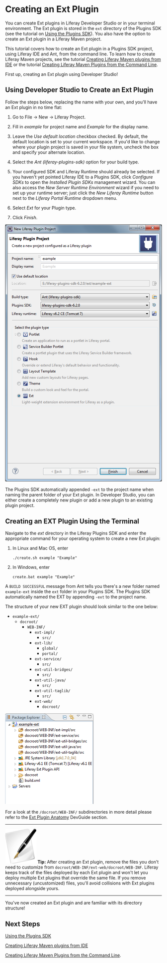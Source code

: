 # Creating an Ext Plugin

You can create Ext plugins in Liferay Developer Studio or in your terminal
environment. The Ext plugin is stored in the `ext` directory of the Plugins SDK
(see the tutorial on [Using the Plugins SDK](https://www-ldn.liferay.com/develop/tutorials/-/knowledge_base/using-the-plugins-sdk-lp-6-2-develop-tutorial)). 
You also have the option to create an Ext plugin in a Liferay Maven project.

This tutorial covers how to create an Ext plugin in a Plugins SDK project, using
Liferay IDE and Ant, from the command line. To learn how to create Liferay Maven 
projects, see the tutorial [Creating Liferay Maven plugins from IDE](https://www-ldn.liferay.com/develop/tutorials/-/knowledge_base/creating-liferay-maven-plugins-from-liferay-ide-lp-6-2-develop-tutorial) 
or the tutorial [Creating Liferay Maven Plugins from the Command Line](https://www-ldn.liferay.com/develop/tutorials/-/knowledge_base/creating-liferay-maven-plugins-from-the-command-lin-lp-6-2-develop-tutorial). 

First up, creating an Ext plugin using Developer Studio!

## Using Developer Studio to Create an Ext Plugin

Follow the steps below, replacing the name with your own, and you'll have an Ext 
plugin in no time flat:

1.  Go to File &rarr; New &rarr; Liferay Project. 

2.  Fill in *example* for project name and *Example* for the display name. 

3.  Leave the *Use default location* checkbox checked. By default, the
	default location is set to your current workspace. If you'd like to change
	where your plugin project is saved in your file system, uncheck the box and
	specify your alternate location. 

4.  Select the *Ant (liferay-plugins-sdk)* option for your build type.

5.  Your configured SDK and Liferay Runtime should already be selected. If you
    haven't yet pointed Liferay IDE to a Plugins SDK, click *Configure SDKs* to
    open the *Installed Plugin SDKs* management wizard. You can also access the
    *New Server Runtime Environment* wizard if you need to set up your runtime
    server; just click the *New Liferay Runtime* button next to the *Liferay
    Portal Runtime* dropdown menu. 

6.  Select *Ext* for your Plugin type. 

7.  Click *Finish*. 

![Figure 1: You can even create an Ext plugin project with Liferay IDE.](../../images/ext-create-an-ext-plugin-project.png)

The Plugins SDK automatically appended `-ext` to the project name when naming
the parent folder of your Ext plugin. In Developer Studio, you can either create
a completely new plugin or add a new plugin to an existing plugin project. 

## Creating an EXT Plugin Using the Terminal

Navigate to the *ext* directory in the Liferay Plugins SDK and enter the
appropriate command for your operating system to create a new Ext plugin: 

1.  In Linux and Mac OS, enter

        ./create.sh example "Example"

2.  In Windows, enter

        create.bat example "Example"

A `BUILD SUCCESSFUL` message from Ant tells you there's a new folder named
`example-ext` inside the `ext` folder in your Plugins SDK. The Plugins SDK
automatically named the EXT by appending `-ext` to the project name. 

The structure of your new EXT plugin should look similar to the one below: 

- `example-ext/`
    - `docroot/`
        - `WEB-INF/`
            - `ext-impl/`
                - `src/`
            -  `ext-lib/`
                - `global/`
                - `portal/`
            - `ext-service/`
                - `src/`
            - `ext-util-bridges/`
                - `src/`
            - `ext-util-java/`
                - `src/`
            - `ext-util-taglib/`
                - `src/`
            - `ext-web/`
                - `docroot/`

![Figure 2: Here's the directory structure in the Ext plugin's Package Explorer](../../images/07-ext-plugins-2.png)

For a look at the `/docroot/WEB-INF/` subdirectories in more detail please refer
to the [Ext Plugin Anatomy](http://www.liferay.com/documentation/liferay-portal/6.2/development/-/ai/creating-an-ext-plugin-liferay-portal-6-2-dev-guide-12-en) 
DevGuide section.

---

 ![tip](../../images/tip-pen-paper.png) **Tip:** After creating an Ext plugin,
 remove the files you don't need to customize from
 `docroot/WEB-INF/ext-web/docroot/WEB-INF`. Liferay keeps track of the files
 deployed by each Ext plugin and won't let you deploy multiple Ext plugins that
 override the same file. If you remove unnecessary (uncustomized) files, you'll
 avoid collisions with Ext plugins deployed alongside yours. 

---

You've now created an Ext plugin and are familiar with its directory structure! 

## Next Steps

 [Using the Plugins SDK](https://www-ldn.liferay.com/develop/tutorials/-/knowledge_base/using-the-plugins-sdk-lp-6-2-develop-tutorial)
 
 [Creating Liferay Maven plugins from IDE](https://www-ldn.liferay.com/develop/tutorials/-/knowledge_base/creating-liferay-maven-plugins-from-liferay-ide-lp-6-2-develop-tutorial) 
 
 [Creating Liferay Maven Plugins from the Command Line](https://www-ldn.liferay.com/develop/tutorials/-/knowledge_base/creating-liferay-maven-plugins-from-the-command-lin-lp-6-2-develop-tutorial). 
